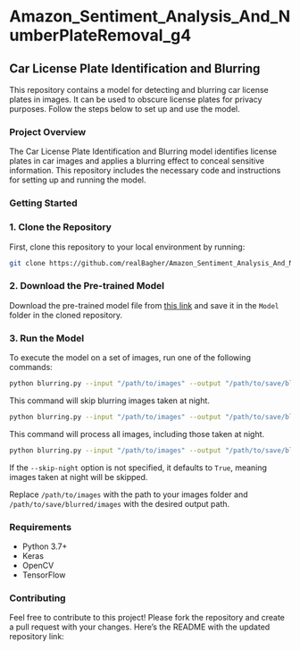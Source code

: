 # Amazon_Sentiment_Analysis_And_NumberPlateRemoval_g4

## Car License Plate Identification and Blurring

This repository contains a model for detecting and blurring car license plates in images. It can be used to obscure license plates for privacy purposes. Follow the steps below to set up and use the model.

### Project Overview
The Car License Plate Identification and Blurring model identifies license plates in car images and applies a blurring effect to conceal sensitive information. This repository includes the necessary code and instructions for setting up and running the model.

### Getting Started

### 1. Clone the Repository
First, clone this repository to your local environment by running:

```bash
git clone https://github.com/realBagher/Amazon_Sentiment_Analysis_And_NumberPlateRemoval_g4.git
```

### 2. Download the Pre-trained Model
Download the pre-trained model file from [this link](https://drive.google.com/file/d/1rtCTLDdEkBxdfsvzc9TS31Z0HXiTTP6X/view?usp=drive_link) and save it in the `Model` folder in the cloned repository.

### 3. Run the Model
To execute the model on a set of images, run one of the following commands:

```bash
python blurring.py --input "/path/to/images" --output "/path/to/save/blurred/images" --skip-nights true
```
This command will skip blurring images taken at night.

```bash
python blurring.py --input "/path/to/images" --output "/path/to/save/blurred/images" --skip-nights false
```
This command will process all images, including those taken at night.

```bash
python blurring.py --input "/path/to/images" --output "/path/to/save/blurred/images"
```
If the `--skip-night` option is not specified, it defaults to `True`, meaning images taken at night will be skipped.


Replace `/path/to/images` with the path to your images folder and `/path/to/save/blurred/images` with the desired output path.

### Requirements
- Python 3.7+
- Keras
- OpenCV
- TensorFlow

### Contributing
Feel free to contribute to this project! Please fork the repository and create a pull request with your changes.
Here’s the README with the updated repository link:
